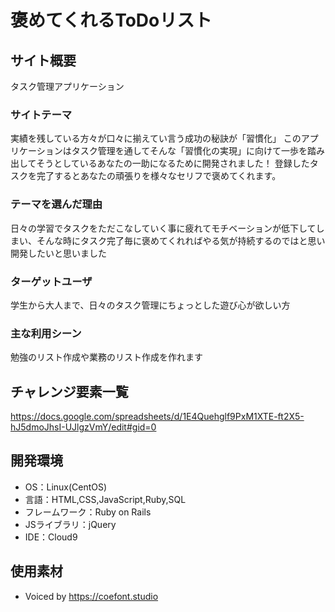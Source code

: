 # 褒めてくれるToDoリスト

## サイト概要
タスク管理アプリケーション

### サイトテーマ
実績を残している方々が口々に揃えてい言う成功の秘訣が「習慣化」
このアプリケーションはタスク管理を通してそんな「習慣化の実現」に向けて一歩を踏み出してそうとしているあなたの一助になるために開発されました！
登録したタスクを完了するとあなたの頑張りを様々なセリフで褒めてくれます。

### テーマを選んだ理由
日々の学習でタスクをただこなしていく事に疲れてモチベーションが低下してしまい、そんな時にタスク完了毎に褒めてくれればやる気が持続するのではと思い開発したいと思いました

### ターゲットユーザ
学生から大人まで、日々のタスク管理にちょっとした遊び心が欲しい方

### 主な利用シーン
勉強のリスト作成や業務のリスト作成を作れます


## チャレンジ要素一覧
<https://docs.google.com/spreadsheets/d/1E4Quehglf9PxM1XTE-ft2X5-hJ5dmoJhsI-UJlgzVmY/edit#gid=0>

## 開発環境
- OS：Linux(CentOS)
- 言語：HTML,CSS,JavaScript,Ruby,SQL
- フレームワーク：Ruby on Rails
- JSライブラリ：jQuery
- IDE：Cloud9

## 使用素材
- Voiced by https://coefont.studio

